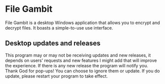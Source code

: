 # File Gambit

File Gambit is a desktop Windows application that allows you to encrypt and decrypt files. It boasts a simple-to-use use interface.

## Desktop updates and releases
This program may or may not be receiving updates and new releases, it depends on users' requests and new features I might add that will improve the experience. If there is any new release the program will notify you. Thank God for pop-ups! You can choose to ignore them or update. If you do update, please restart your program to take effect.
